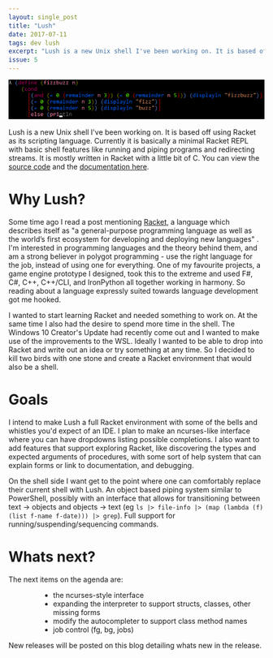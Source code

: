 ```yaml
---
layout: single_post
title: "Lush"
date: 2017-07-11
tags: dev lush
excerpt: "Lush is a new Unix shell I've been working on. It is based off using Racket as its scripting language."
issue: 5
---
```


![Fizzbuzz screenshot](/images/blogposts/fizzbuzz.png)

Lush is a new Unix shell I've been working on. It is based off using Racket as its scripting language. Currently it is basically a minimal Racket REPL with basic shell features like running and piping programs and redirecting streams. It is mostly written in Racket with a little bit of C. You can view the [source code](https://github.com/patrick-lafferty/lush) and the [documentation here](https://patrick-lafferty.github.io/lush).

# Why Lush?

Some time ago I read a post mentioning [Racket](http://racket-lang.org), a language which describes itself as "a general-purpose programming language as well as the world’s first ecosystem for developing and deploying new languages" . I'm interested in programming languages and the theory behind them, and am a strong believer in polygot programming - use the right language for the job, instead of using one for everything. One of my favourite projects, a game engine prototype I designed, took this to the extreme and used F#, C#, C++, C++/CLI, and IronPython all together working in harmony. So reading about a language expressly suited towards language development got me hooked.

I wanted to start learning Racket and needed something to work on. At the same time I also had the desire to spend more time in the shell. The Windows 10 Creator's Update had recently come out and I wanted to make use of the improvements to the WSL. Ideally I wanted to be able to drop into Racket and write out an idea or try something at any time. So I decided to kill two birds with one stone and create a Racket environment that would also be a shell.

# Goals

I intend to make Lush a full Racket environment with some of the bells and whistles you'd expect of an IDE. I plan to make an ncurses-like interface where you can have dropdowns listing possible completions.
I also want to add features that support exploring Racket, like discovering the types and expected arguments of procedures, with some sort of help system that can explain forms or link to documentation, and debugging. 

On the shell side I want get to the point where one can comfortably replace their current shell with Lush. An object based piping system similar to PowerShell, possibly with an interface that allows for transitioning between text -> objects and objects -> text (eg `ls |> file-info |> (map (lambda (f) (list f-name f-date))) |> grep`). Full support for running/suspending/sequencing commands.

# Whats next?

The next items on the agenda are:

<ul style="margin-left: 4rem">
    <li>the ncurses-style interface</li>
    <li>expanding the interpreter to support structs, classes, other missing forms </li>
    <li>modify the autocompleter to support class method names</li>
    <li>job control (fg, bg, jobs)</li>
</ul>

New releases will be posted on this blog detailing whats new in the release.